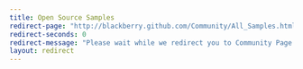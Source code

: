 ```yaml
---
title: Open Source Samples
redirect-page: "http://blackberry.github.com/Community/All_Samples.html"
redirect-seconds: 0
redirect-message: "Please wait while we redirect you to Community Page for Samples"
layout: redirect
---
```

